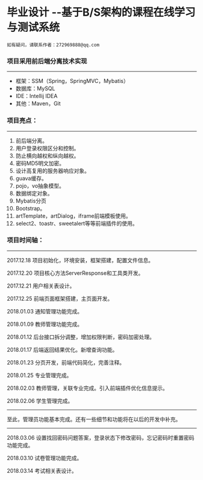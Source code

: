 # 毕业设计 --基于B/S架构的课程在线学习与测试系统

```
如有疑问，请联系作者：272969888@qq.com
```

### 项目采用前后端分离技术实现
***
- 框架：SSM（Spring，SpringMVC，Mybatis）
- 数据库：MySQL
- IDE：Intellij IDEA
- 其他：Maven，Git

### 项目亮点：
***
1. 前后端分离。
1. 用户登录权限区分和控制。
1. 防止横向越权和纵向越权。
1. 密码MD5明文加密。
1. 设计高复用的服务器响应对象。
1. guava缓存。
1. pojo，vo抽象模型。
1. 数据绑定对象。
1. Mybatis分页
1. Bootstrap。
1. artTemplate，artDialog，iframe前端模板使用。
1. select2、toastr、sweetalert等等前端插件的使用。

### 项目时间轴：
***

2017.12.18  项目初始化，环境安装，框架搭建，配置文件信息。

2017.12.20  项目核心方法ServerResponse和工具类开发。

2017.12.21  用户相关表设计。

2017.12.25  前端页面框架搭建，主页面开发。

2018.01.03  通知管理功能完成。

2018.01.09  教师管理功能完成。

2018.01.12  后台接口拆分调整，增加权限判断，密码加密处理。

2018.01.17  后端返回结果优化。新增查询功能。

2018.01.23  分页开发，前端代码简化，完善注释。

2018.01.25  专业管理完成。

2018.02.03  教师管理，关联专业完成。引入前端插件优化信息提示。

2018.02.06  学生管理完成。
***
至此，管理员功能基本完成。还有一些细节和功能将在以后的开发中补充。
***
2018.03.06  设置找回密码问题答案，登录状态下修改密码，忘记密码时重置密码功能完成。

2018.03.10  试卷管理功能完成。

2018.03.14  考试相关表设计。
        
      